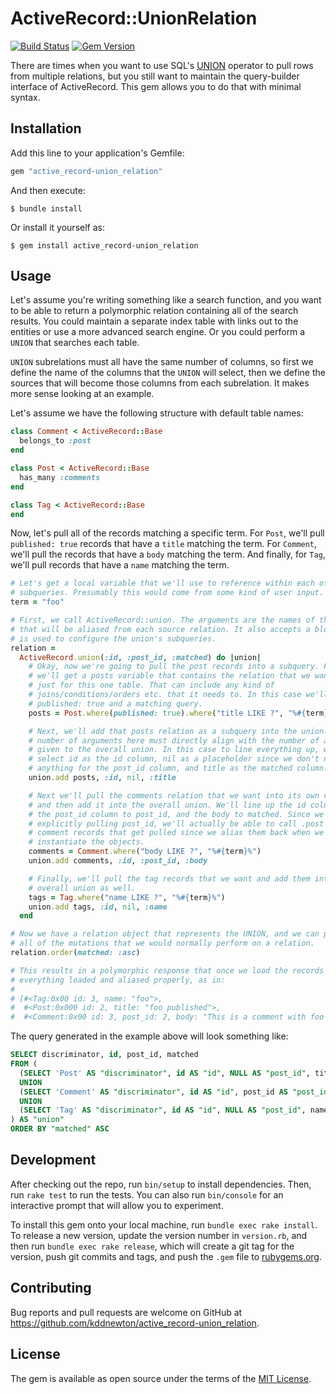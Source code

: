 # ActiveRecord::UnionRelation

[![Build Status](https://github.com/kddnewton/active_record-union_relation/workflows/Main/badge.svg)](https://github.com/kddnewton/active_record-union_relation/actions)
[![Gem Version](https://img.shields.io/gem/v/active_record-union_relation.svg)](https://rubygems.org/gems/active_record-union_relation)

There are times when you want to use SQL's [UNION](https://www.w3schools.com/sql/sql_union.asp) operator to pull rows from multiple relations, but you still want to maintain the query-builder interface of ActiveRecord. This gem allows you to do that with minimal syntax.

## Installation

Add this line to your application's Gemfile:

```ruby
gem "active_record-union_relation"
```

And then execute:

    $ bundle install

Or install it yourself as:

    $ gem install active_record-union_relation

## Usage

Let's assume you're writing something like a search function, and you want to be able to return a polymorphic relation containing all of the search results. You could maintain a separate index table with links out to the entities or use a more advanced search engine. Or you could perform a `UNION` that searches each table.

`UNION` subrelations must all have the same number of columns, so first we define the name of the columns that the `UNION` will select, then we define the sources that will become those columns from each subrelation. It makes more sense looking at an example.

Let's assume we have the following structure with default table names:

```ruby
class Comment < ActiveRecord::Base
  belongs_to :post
end

class Post < ActiveRecord::Base
  has_many :comments
end

class Tag < ActiveRecord::Base
end
```

Now, let's pull all of the records matching a specific term. For `Post`, we'll pull `published: true` records that have a `title` matching the term. For `Comment`, we'll pull the records that have a `body` matching the term. And finally, for `Tag`, we'll pull records that have a `name` matching the term.

```ruby
# Let's get a local variable that we'll use to reference within each of our
# subqueries. Presumably this would come from some kind of user input.
term = "foo"

# First, we call ActiveRecord::union. The arguments are the names of the columns
# that will be aliased from each source relation. It also accepts a block that
# is used to configure the union's subqueries.
relation =
  ActiveRecord.union(:id, :post_id, :matched) do |union|
    # Okay, now we're going to pull the post records into a subquery. First,
    # we'll get a posts variable that contains the relation that we want to pull
    # just for this one table. That can include any kind of
    # joins/conditions/orders etc. that it needs to. In this case we'll need
    # published: true and a matching query.
    posts = Post.where(published: true).where("title LIKE ?", "%#{term}%")

    # Next, we'll add that posts relation as a subquery into the union. The
    # number of arguments here must directly align with the number of arguments
    # given to the overall union. In this case to line everything up, we'll
    # select id as the id column, nil as a placeholder since we don't need
    # anything for the post_id column, and title as the matched column.
    union.add posts, :id, nil, :title

    # Next we'll pull the comments relation that we want into its own variable,
    # and then add it into the overall union. We'll line up the id column to id,
    # the post_id column to post_id, and the body to matched. Since we're
    # explicitly pulling post_id, we'll actually be able to call .post on the
    # comment records that get pulled since we alias them back when we
    # instantiate the objects.
    comments = Comment.where("body LIKE ?", "%#{term}%")
    union.add comments, :id, :post_id, :body

    # Finally, we'll pull the tag records that we want and add them into the
    # overall union as well.
    tags = Tag.where("name LIKE ?", "%#{term}%")
    union.add tags, :id, nil, :name
  end

# Now we have a relation object that represents the UNION, and we can perform
# all of the mutations that we would normally perform on a relation.
relation.order(matched: :asc)

# This results in a polymorphic response that once we load the records has
# everything loaded and aliased properly, as in:
#
# [#<Tag:0x00 id: 3, name: "foo">,
#  #<Post:0x000 id: 2, title: "foo published">,
#  #<Comment:0x00 id: 3, post_id: 2, body: "This is a comment with foo in it">]
```

The query generated in the example above will look something like:

```sql
SELECT discriminator, id, post_id, matched
FROM (
  (SELECT 'Post' AS "discriminator", id AS "id", NULL AS "post_id", title AS "matched" FROM "posts" WHERE "posts"."published" = $1 AND (title LIKE '%foo%'))
  UNION
  (SELECT 'Comment' AS "discriminator", id AS "id", post_id AS "post_id", body AS "matched" FROM "comments" WHERE (body LIKE '%foo%'))
  UNION
  (SELECT 'Tag' AS "discriminator", id AS "id", NULL AS "post_id", name AS "matched" FROM "tags" WHERE (name LIKE '%foo%'))
) AS "union"
ORDER BY "matched" ASC 
```

## Development

After checking out the repo, run `bin/setup` to install dependencies. Then, run `rake test` to run the tests. You can also run `bin/console` for an interactive prompt that will allow you to experiment.

To install this gem onto your local machine, run `bundle exec rake install`. To release a new version, update the version number in `version.rb`, and then run `bundle exec rake release`, which will create a git tag for the version, push git commits and tags, and push the `.gem` file to [rubygems.org](https://rubygems.org).

## Contributing

Bug reports and pull requests are welcome on GitHub at https://github.com/kddnewton/active_record-union_relation.

## License

The gem is available as open source under the terms of the [MIT License](https://opensource.org/licenses/MIT).
